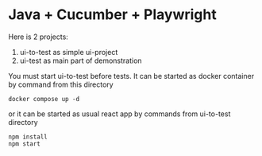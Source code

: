 Java + Cucumber + Playwright
============================

Here is 2 projects:
1) ui-to-test as simple ui-project
2) ui-test as main part of demonstration

You must start ui-to-test before tests. It can be started as docker container by command from this directory
```
docker compose up -d
```
or it can be started as usual react app by commands from ui-to-test directory
```
npm install
npm start
```
